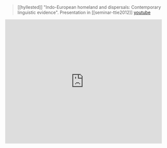 > [[hyllested]] "Indo-European homeland and dispersals: Contemporary linguistic evidence". Presentation in [[seminar-ttie2012]] [youtube](https://youtu.be/vFZhWfL0ocY)

<iframe width="100%" height="400" src="https://www.youtube.com/embed/vFZhWfL0ocY" frameborder="0" allow="accelerometer; autoplay; clipboard-write; encrypted-media; gyroscope; picture-in-picture" allowfullscreen sandbox></iframe>